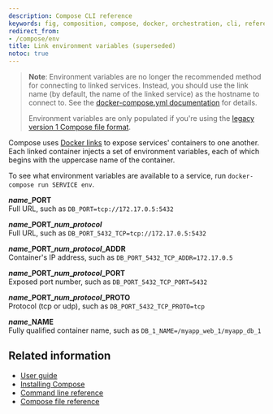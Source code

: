 ```yaml
---
description: Compose CLI reference
keywords: fig, composition, compose, docker, orchestration, cli, reference
redirect_from:
- /compose/env
title: Link environment variables (superseded)
notoc: true
---
```


> **Note**: Environment variables are no longer the recommended method for connecting to linked services. Instead, you should use the link name (by default, the name of the linked service) as the hostname to connect to. See the [docker-compose.yml documentation](/compose/compose-file/#links) for details.
>
> Environment variables are only populated if you're using the [legacy version 1 Compose file format](/compose/compose-file/compose-versioning.md#versioning).

Compose uses [Docker links](/network/links.md)
to expose services' containers to one another. Each linked container injects a set of
environment variables, each of which begins with the uppercase name of the container.

To see what environment variables are available to a service, run `docker-compose run SERVICE env`.

<b><i>name</i>\_PORT</b><br>
Full URL, such as `DB_PORT=tcp://172.17.0.5:5432`

<b><i>name</i>\_PORT\_<i>num</i>\_<i>protocol</i></b><br>
Full URL, such as `DB_PORT_5432_TCP=tcp://172.17.0.5:5432`

<b><i>name</i>\_PORT\_<i>num</i>\_<i>protocol</i>\_ADDR</b><br>
Container's IP address, such as `DB_PORT_5432_TCP_ADDR=172.17.0.5`

<b><i>name</i>\_PORT\_<i>num</i>\_<i>protocol</i>\_PORT</b><br>
Exposed port number, such as `DB_PORT_5432_TCP_PORT=5432`

<b><i>name</i>\_PORT\_<i>num</i>\_<i>protocol</i>\_PROTO</b><br>
Protocol (tcp or udp), such as `DB_PORT_5432_TCP_PROTO=tcp`

<b><i>name</i>\_NAME</b><br>
Fully qualified container name, such as `DB_1_NAME=/myapp_web_1/myapp_db_1`

## Related information

- [User guide](index.md)
- [Installing Compose](install.md)
- [Command line reference](/compose/reference/index.md)
- [Compose file reference](/compose/compose-file/index.md)
